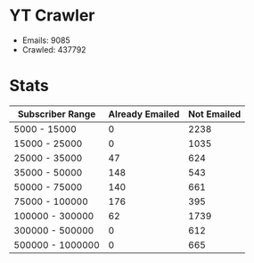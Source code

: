 # YT Crawler
- Emails: 9085
- Crawled: 437792

# Stats
| Subscriber Range  | Already Emailed | Not Emailed |
|-------|-------|-------|
| 5000 - 15000 | 0 | 2238 |
| 15000 - 25000 | 0 | 1035 |
| 25000 - 35000 | 47 | 624 |
| 35000 - 50000 | 148 | 543 |
| 50000 - 75000 | 140 | 661 |
| 75000 - 100000 | 176 | 395 |
| 100000 - 300000 | 62 | 1739 |
| 300000 - 500000 | 0 | 612 |
| 500000 - 1000000 | 0 | 665 |
